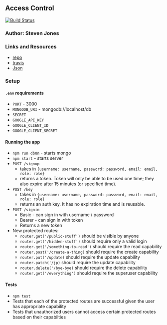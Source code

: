 ## Access Control
[![Build Status](https://travis-ci.org/colosrjones-401d4/lab-14.svg?branch=master)](https://travis-ci.org/colosrjones-401d4/lab-14/builds/593338940)

### Author: Steven Jones

### Links and Resources
* [repo](https://github.com/colosrjones-401d4/lab-14/pull/1)
* [travis](https://travis-ci.org/colosrjones-401d4/lab-14/builds/593338940)
* [Json](https://app.swaggerhub.com/apis-docs/ColoSRJones/Lab15API/0.1)


### Setup
#### `.env` requirements
* `PORT` - 3000
* `MONGODB_URI` - mongodb://localhost/db
* `SECRET`
* `GOOGLE_API_KEY`
* `GOOGLE_CLIENT_ID`
* `GOOGLE_CLIENT_SECRET`

#### Running the app
* `npm run dbOn` - starts mongo
* `npm start` - starts server
* `POST /signup`
  * takes in `{username: username, password: password, email: email, role: role}`
  * returns a token. Token will only be able to be used one time; they also expire after 15 minutes (or specified time).
* `POST /key`
  * takes in `{username: username, password: password, email: email, role: role}`
  * returns an auth key. It has no expiration time and is reusable.
* `POST /signin`
  * Basic - can sign in with username / password
  * Bearer - can sign in with token
  * Returns a new token
* New protected routes:
  * `router.get('/public-stuff')` should be visible by anyone
  * `router.get('/hidden-stuff')` should require only a valid login
  * `router.get('/something-to-read')` should require the read capability
  * `router.post('/create-a-thing)` should require the create capability
  * `router.put('/update)` should require the update capability
  * `router.patch('/jp)` should require the update capability
  * `router.delete('/bye-bye)` should require the delete capability
  * `router.get('/everything')` should require the superuser capability
  
#### Tests
* `npm test`
* Tests that each of the protected routes are successful given the user has appropriate capability
* Tests that unauthorized users cannot access certain protected routes based on their capabilties
